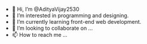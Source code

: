 - 👋 Hi, I’m @AdityaVijay2530
- 👀 I’m interested in programming and designing.
- 🌱 I’m currently learning front-end web development.
- 💞️ I’m looking to collaborate on ...
- 📫 How to reach me ...

<!---
AdityaVijay2530/AdityaVijay2530 is a ✨ special ✨ repository because its `README.md` (this file) appears on your GitHub profile.
You can click the Preview link to take a look at your changes.
--->
